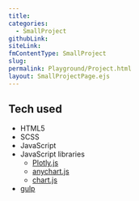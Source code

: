 ```yaml
---
title:
categories:
  - SmallProject
githubLink:
siteLink:
fmContentType: SmallProject
slug:
permalink: Playground/Project.html
layout: SmallProjectPage.ejs
---
```


<section class="c-project__about">

</section>

<section class="c-project__tech">

## Tech used

- HTML5
- SCSS
- JavaScript
- JavaScript libraries
  - [Plotly.js](https://plotly.com/javascript/)
  - [anychart.js](https://www.anychart.com/)
  - [chart.js](https://www.chartjs.org/)
- [gulp](https://gulpjs.com/)

</section>

<section class="c-project__image">

<img src="../../assets/images/" alt="" />

</section>
